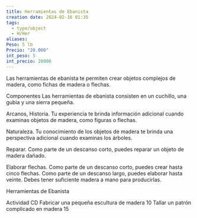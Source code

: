```yaml
---
title: Herramientas de Ebanista
creation date: 2024-02-16 01:35
tags:
  - type/object
  - H/Her
aliases: 
Peso: 5 lb
Precio: "20.000"
int_peso: 5
int_precio: 20000
---
```


Las herramientas de ebanista te permiten crear objetos complejos de madera, como fichas de madera o flechas.

Componentes Las herramientas de ebanista consisten en un cuchillo, una gubia y una sierra pequeña.

Arcanos, Historia. Tu experiencia te brinda información adicional cuando examinas objetos de madera, como figuras o flechas.

Naturaleza. Tu conocimiento de los objetos de madera te brinda una perspectiva adicional cuando examinas los árboles.

Reparar. Como parte de un descanso corto, puedes reparar un objeto de madera dañado.

Elaborar flechas. Como parte de un descanso corto, puedes crear hasta cinco flechas. Como parte de un descanso largo, puedes elaborar hasta veinte. Debes tener suficiente madera a mano para producirlas.

Herramientas de Ebanista

Actividad                                                                         CD
Fabricar una pequeña escultura de madera                 10
Tallar un patrón complicado en madera                        15